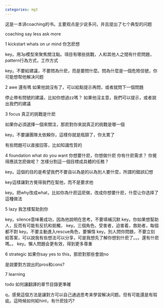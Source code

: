```yaml
---
categories: mgt
---
```

这是一本讲coaching的书。主要观点是少说多问，并且提出了七个典型的问题

coaching say less ask more

1 kickstart whats on ur mind 你怎麽想

key。用3p模型來聚焦關注點。項目有哪些挑戰，人和其他人之間有什麽問題，pattern行為方式，工作方式

key。不要給建議，不要問為什麽，而是要問什麼。問為什麼是一個危險信號，你可能想帮他解决问题

2 awe 還有嗎
如果他說沒有了，可以給點提示再問，或者就問下一個問題

停止帶有問號的建議，比如你想過zz嗎？
如果他沒主意，我們可以提示，或者說出我們的建議

3 focus 真正的挑戰是什麽

如果你必須選擇一個來關注，那麽對你來說真正的挑戰是哪一個

key。不要讓團隊太依賴你，這樣你就是瓶頸了，你太累了

有些問題可以直接回答，比如知識性質的

4 foundation 
what do you want 你想要什麽，你想做什麽
你有什麽需求？
你覺得應該怎麽做呢？
怎樣分割這一個目標成具體的任務？

key。這個的目的是希望我們不要自以為是的以為別人要什麼，所謂的錯誤幻想

key這樣讓對方覺得我們在幫他，而不是要求他

key。把why改成what，比如你為什麽這麽做，改成你想要什麽，什麼让你选择了這種做法

5 lazy 我怎樣幫助到你

key。silence意味著成功，因為他說明在思考。不要填補沉默
key。你如果想幫助人，反而有可能有反抗和抵觸，
key。三個角色，受害者，迫害着，救助者，每個都不對
key。不要主動進入rescue角色，要懶惰
key。別人問你問題，不要立刻給答案，可以說我有些想法可以分享，可是我想先了解你想到什麽了。。。還有什麽嗎。。
key。懶人問題会更有效，得到更多尊重


6 strategic 如果你say yes to this，那麽對那些會說no

是說要對方說出的pros和cons?

7 learning 

todo
如何讓翻譯的章节目錄更準確

q，感覺這個方法是讓對方可以自己通過思考来學習解决问题。但有可能還是有瑕疵。這時候如何給hint，有什麽技巧?

